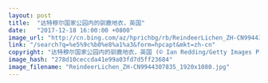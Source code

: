 ```yaml
---
layout: post
title:  "达特穆尔国家公园内的驯鹿地衣，英国"
date:   "2017-12-18 16:00:00 +0800"
image_url: "http://cn.bing.com/az/hprichbg/rb/ReindeerLichen_ZH-CN9944307835_1920x1080.jpg"
link: "/search?q=%e5%9c%b0%e8%a1%a3&form=hpcapt&mkt=zh-cn"
copyright: "达特穆尔国家公园内的驯鹿地衣，英国 (© Ian Redding/Getty Images Plus)"
image_hash: "278d10ceccda41e99a03fd7d5ff23684"
image_filename: "ReindeerLichen_ZH-CN9944307835_1920x1080.jpg"
---
```

